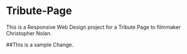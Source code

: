 # Tribute-Page
This is a Responsive Web Design project for a Tribute Page to filmmaker Christopher Nolan.

##This is a sample Change.